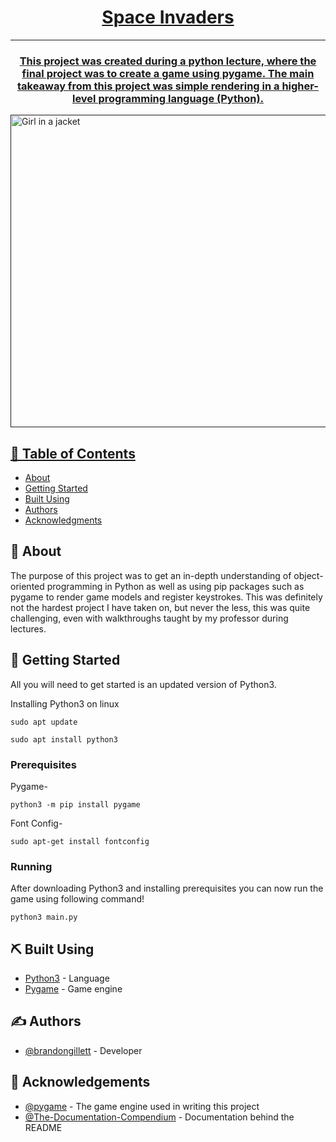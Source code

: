 <p align="center">
  <a href="" rel="noopener">
</p>

<h1 align="center">Space Invaders</h1>

<div align="center">

</div>

---
<h3 align="center">
  This project was created during a python lecture, where the final project was to create a game using pygame. The main takeaway from this project was simple rendering in a higher-level programming language (Python).
  </p>
  </h3>

<img src="https://github.com/brandongillett/Space-Invaders-Game/assets/82180479/a600c7cd-171b-46d6-bfe7-5c89d3fc8953" alt="Girl in a jacket" width="1000" height="500">
  
## 📝 Table of Contents
- [About](#about)
- [Getting Started](#getting_started)
- [Built Using](#built_using)
- [Authors](#authors)
- [Acknowledgments](#acknowledgement)

## 🧐 About <a name = "about"></a>
The purpose of this project was to get an in-depth understanding of object-oriented programming in Python as well as using pip packages such as pygame to render game models and register keystrokes. This was definitely not the hardest project I have taken on, but never the less, this was quite challenging, even with walkthroughs taught by my professor during lectures.
## 🏁 Getting Started <a name = "getting_started"></a>
All you will need to get started is an updated version of Python3.

Installing Python3 on linux

```
sudo apt update

sudo apt install python3
```

### Prerequisites

Pygame-
```
python3 -m pip install pygame
```

Font Config-
```
sudo apt-get install fontconfig
```

### Running
After downloading Python3 and installing prerequisites you can now run the game using following command!
```
python3 main.py
```



## ⛏️ Built Using <a name = "built_using"></a>
- [Python3](https://www.python.org/) - Language
- [Pygame](https://www.pygame.org/) - Game engine

## ✍️ Authors <a name = "authors"></a>
- [@brandongillett](https://github.com/brandongillett) - Developer

## 🎉 Acknowledgements <a name = "acknowledgement"></a>
- [@pygame](https://github.com/pygame/pygame) - The game engine used in writing this project
- [@The-Documentation-Compendium](https://github.com/kylelobo/The-Documentation-Compendium) - Documentation behind the README
